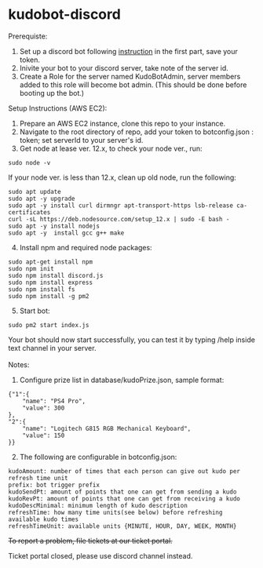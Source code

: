 # kudobot-discord
Prerequiste:
1. Set up a discord bot following <a href="https://discordpy.readthedocs.io/en/latest/discord.html">instruction</a> in the first part, save your token.
2. Inivite your bot to your discord server, take note of the server id.
3. Create a Role for the server named KudoBotAdmin, server members added to this role will become bot admin. (This should be done before booting up the bot.)

Setup Instructions (AWS EC2):
1. Prepare an AWS EC2 instance, clone this repo to your instance.
2. Navigate to the root directory of repo, add your token to botconfig.json : token; set serverId to your server's id.
3. Get node at lease ver. 12.x, to check your node ver., run:
```
sudo node -v
```
If your node ver. is less than 12.x, clean up old node, run the following:
```
sudo apt update
sudo apt -y upgrade
sudo apt -y install curl dirmngr apt-transport-https lsb-release ca-certificates
curl -sL https://deb.nodesource.com/setup_12.x | sudo -E bash -
sudo apt -y install nodejs
sudo apt -y  install gcc g++ make
```
4. Install npm and required node packages:
```
sudo apt-get install npm
sudo npm init
sudo npm install discord.js
sudo npm install express
sudo npm install fs
sudo npm install -g pm2
```
5. Start bot:
```
sudo pm2 start index.js
```
Your bot should now start successfully, you can test it by typing /help inside text channel in your server. <br />
<br />
Notes:
1. Configure prize list in database/kudoPrize.json, sample format:
```
{"1":{
    "name": "PS4 Pro",
    "value": 300
},
"2":{
    "name": "Logitech G815 RGB Mechanical Keyboard",
    "value": 150
}}
```
2. The following are configurable in botconfig.json:
```
kudoAmount: number of times that each person can give out kudo per refresh time unit
prefix: bot trigger prefix
kudoSendPt: amount of points that one can get from sending a kudo
kudoRevPt: amount of points that one can get from receiving a kudo
kudoDescMinimal: minimum length of kudo description
refreshTime: how many time units(see below) before refreshing available kudo times
refreshTimeUnit: available units {MINUTE, HOUR, DAY, WEEK, MONTH}
```
~~To report a problem, file tickets at our ticket portal.~~

Ticket portal closed, please use discord channel instead.
